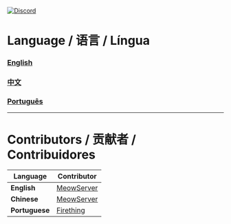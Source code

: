 [![Discord](https://img.shields.io/discord/1273372973415268393?label=Discord&logo=discord&color=7289DA)](https://discord.gg/H3TACT3Buh)

# Language / 语言 / Língua

### [English](ReadMe/English/README_en.md)

### [中文](ReadMe/SimplifiedChinese/README_zh.md)

### [Português](ReadMe/Brazilian/README_br.md)

---

# Contributors / 贡献者 / Contribuidores

| Language      | Contributor                                        |
| ------------- | -------------------------------------------------- |
| **English**   | [MeowServer](https://github.com/MeowServer)         |
| **Chinese**   | [MeowServer](https://github.com/MeowServer)         |
| **Portuguese**| [Firething](https://github.com/Firething)           |

